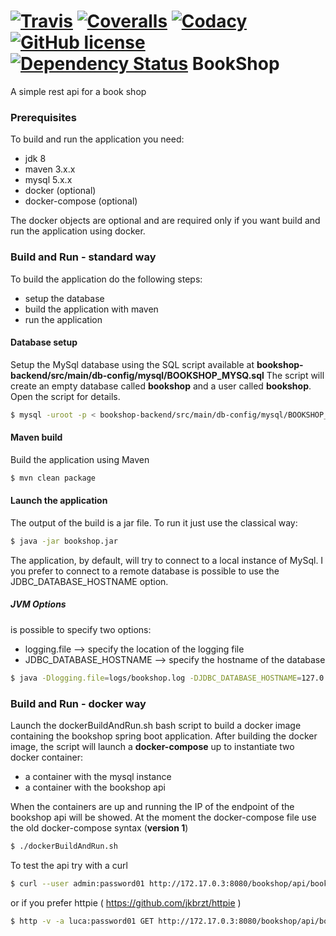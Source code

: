 [![Travis](https://img.shields.io/travis/lucamartellucci/bookshop-backend.svg)](https://travis-ci.org/lucamartellucci/bookshop-backend)
[![Coveralls](https://img.shields.io/coveralls/lucamartellucci/bookshop-backend.svg)](https://coveralls.io/repos/lucamartellucci/bookshop-backend/badge.svg?branch=master&service=github)
[![Codacy](https://img.shields.io/codacy/109ed4181f9a4fd59d67ae6dadd362ce.svg)](https://www.codacy.com/app/luca-martellucci/bookshop-backend/dashboard)
[![GitHub license](https://img.shields.io/github/license/lucamartellucci/bookshop-backend.svg)](https://github.com/lucamartellucci/bookshop-backend/blob/master/LICENSE.md)
[![Dependency Status](https://www.versioneye.com/user/projects/57052558fcd19a0039f15cca/badge.svg?style=plastic)](https://www.versioneye.com/user/projects/57052558fcd19a0039f15cca)
BookShop
=============

A simple rest api for a book shop
### Prerequisites
To build and run the application you need:
* jdk 8
* maven 3.x.x
* mysql 5.x.x
* docker (optional)
* docker-compose (optional)
 
The docker objects are optional and are required only if you want build and run the application using docker.

### Build and Run - standard way
To build the application do the following steps:
* setup the database
* build the application with maven
* run the application

#### Database setup
Setup the MySql database using the SQL script available at **bookshop-backend/src/main/db-config/mysql/BOOKSHOP_MYSQ.sql**
The script will create an empty database called **bookshop** and a user called **bookshop**. Open the script for details.

```sh
$ mysql -uroot -p < bookshop-backend/src/main/db-config/mysql/BOOKSHOP_MYSQ.sql
```
#### Maven build
Build the application using Maven
```sh
$ mvn clean package
```

#### Launch the application
The output of the build is a jar file. To run it just use the classical way:

```sh
$ java -jar bookshop.jar 
```
The application, by default, will try to connect to a local instance of MySql. I you prefer to connect to a remote database is possible to use the JDBC_DATABASE_HOSTNAME option.

##### JVM Options
is possible to specify two options:
* logging.file --> specify the location of the logging file
* JDBC_DATABASE_HOSTNAME --> specify the hostname of the database

```sh
$ java -Dlogging.file=logs/bookshop.log -DJDBC_DATABASE_HOSTNAME=127.0.0.1 -jar bookshop.jar 
```

### Build and Run - docker way
Launch the dockerBuildAndRun.sh bash script to build a docker image containing the bookshop spring boot application.
After building the docker image, the script will launch a **docker-compose** up to instantiate two docker container:
* a container with the mysql instance
* a container with the bookshop api


When the containers are up and running the IP of the endpoint of the bookshop api will be showed.
At the moment the docker-compose file use the old docker-compose syntax (**version 1**) 

```sh
$ ./dockerBuildAndRun.sh
```

To test the api try with a curl
```sh
$ curl --user admin:password01 http://172.17.0.3:8080/bookshop/api/books
```

or if you prefer httpie ( https://github.com/jkbrzt/httpie )
```sh
$ http -v -a luca:password01 GET http://172.17.0.3:8080/bookshop/api/books
```
